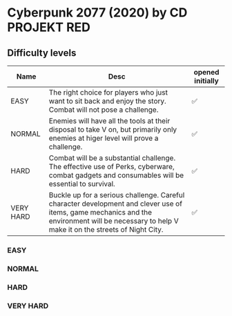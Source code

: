# Cyberpunk 2077 (2020) by CD PROJEKT RED

## Difficulty levels

| Name        | Desc | opened initially | 
|-------------|------|------------------|
| EASY        | The right choice for players who just want to sit back and enjoy the story. Combat will not pose a challenge. | ✅ |
| NORMAL      | Enemies will have all the tools at their disposal to take V on, but primarily only enemies at higer level will prove a challenge. | ✅ |
| HARD        | Combat will be a substantial challenge. The effective use of Perks, cyberware, combat gadgets and consumables will be essential to survival. | ✅ |
| VERY HARD   | Buckle up for a serious challenge. Careful character development and clever use of items, game mechanics and the environment will be necessary to help V make it on the streets of Night City. | ✅ |

### EASY

### NORMAL

### HARD

### VERY HARD
